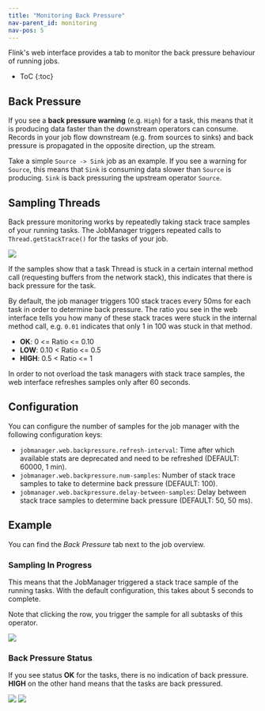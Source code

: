 ```yaml
---
title: "Monitoring Back Pressure"
nav-parent_id: monitoring
nav-pos: 5
---
```

<!--
Licensed to the Apache Software Foundation (ASF) under one
or more contributor license agreements.  See the NOTICE file
distributed with this work for additional information
regarding copyright ownership.  The ASF licenses this file
to you under the Apache License, Version 2.0 (the
"License"); you may not use this file except in compliance
with the License.  You may obtain a copy of the License at

  http://www.apache.org/licenses/LICENSE-2.0

Unless required by applicable law or agreed to in writing,
software distributed under the License is distributed on an
"AS IS" BASIS, WITHOUT WARRANTIES OR CONDITIONS OF ANY
KIND, either express or implied.  See the License for the
specific language governing permissions and limitations
under the License.
-->

Flink's web interface provides a tab to monitor the back pressure behaviour of running jobs.

* ToC
{:toc}

## Back Pressure

If you see a **back pressure warning** (e.g. `High`) for a task, this means that it is producing data faster than the downstream operators can consume. Records in your job flow downstream (e.g. from sources to sinks) and back pressure is propagated in the opposite direction, up the stream.

Take a simple `Source -> Sink` job as an example. If you see a warning for `Source`, this means that `Sink` is consuming data slower than `Source` is producing. `Sink` is back pressuring the upstream operator `Source`.


## Sampling Threads

Back pressure monitoring works by repeatedly taking stack trace samples of your running tasks. The JobManager triggers repeated calls to `Thread.getStackTrace()` for the tasks of your job.

<img src="{{ site.baseurl }}/fig/back_pressure_sampling.png" class="img-responsive">
<!-- https://docs.google.com/drawings/d/1_YDYGdUwGUck5zeLxJ5Z5jqhpMzqRz70JxKnrrJUltA/edit?usp=sharing -->

If the samples show that a task Thread is stuck in a certain internal method call (requesting buffers from the network stack), this indicates that there is back pressure for the task.

By default, the job manager triggers 100 stack traces every 50ms for each task in order to determine back pressure. The ratio you see in the web interface tells you how many of these stack traces were stuck in the internal method call, e.g. `0.01` indicates that only 1 in 100 was stuck in that method.

- **OK**: 0 <= Ratio <= 0.10
- **LOW**: 0.10 < Ratio <= 0.5
- **HIGH**: 0.5 < Ratio <= 1

In order to not overload the task managers with stack trace samples, the web interface refreshes samples only after 60 seconds.

## Configuration

You can configure the number of samples for the job manager with the following configuration keys:

- `jobmanager.web.backpressure.refresh-interval`: Time after which available stats are deprecated and need to be refreshed (DEFAULT: 60000, 1 min).
- `jobmanager.web.backpressure.num-samples`: Number of stack trace samples to take to determine back pressure (DEFAULT: 100).
- `jobmanager.web.backpressure.delay-between-samples`: Delay between stack trace samples to determine back pressure (DEFAULT: 50, 50 ms).


## Example

You can find the *Back Pressure* tab next to the job overview.

### Sampling In Progress

This means that the JobManager triggered a stack trace sample of the running tasks. With the default configuration, this takes about 5 seconds to complete.

Note that clicking the row, you trigger the sample for all subtasks of this operator.

<img src="{{ site.baseurl }}/fig/back_pressure_sampling_in_progress.png" class="img-responsive">

### Back Pressure Status

If you see status **OK** for the tasks, there is no indication of back pressure. **HIGH** on the other hand means that the tasks are back pressured.

<img src="{{ site.baseurl }}/fig/back_pressure_sampling_ok.png" class="img-responsive">

<img src="{{ site.baseurl }}/fig/back_pressure_sampling_high.png" class="img-responsive">
